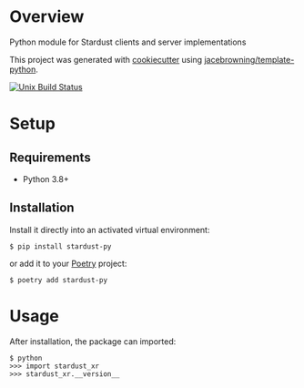 # Overview

Python module for Stardust clients and server implementations

This project was generated with [cookiecutter](https://github.com/audreyr/cookiecutter) using [jacebrowning/template-python](https://github.com/jacebrowning/template-python).

[![Unix Build Status](https://img.shields.io/travis/technobaboo/stardust-py/main.svg?label=unix)](https://travis-ci.org/technobaboo/stardust-py)

# Setup

## Requirements

* Python 3.8+

## Installation

Install it directly into an activated virtual environment:

```text
$ pip install stardust-py
```

or add it to your [Poetry](https://poetry.eustace.io/) project:

```text
$ poetry add stardust-py
```

# Usage

After installation, the package can imported:

```text
$ python
>>> import stardust_xr
>>> stardust_xr.__version__
```
